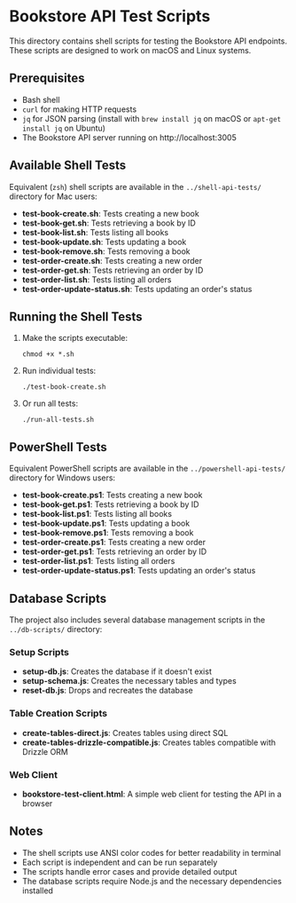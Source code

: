 # Bookstore API Test Scripts

This directory contains shell scripts for testing the Bookstore API endpoints. These scripts are designed to work on macOS and Linux systems.

## Prerequisites

- Bash shell
- `curl` for making HTTP requests
- `jq` for JSON parsing (install with `brew install jq` on macOS or `apt-get install jq` on Ubuntu)
- The Bookstore API server running on http://localhost:3005

## Available Shell Tests

Equivalent (`zsh`) shell scripts are available in the `../shell-api-tests/` directory for Mac users:

- **test-book-create.sh**: Tests creating a new book
- **test-book-get.sh**: Tests retrieving a book by ID
- **test-book-list.sh**: Tests listing all books
- **test-book-update.sh**: Tests updating a book
- **test-book-remove.sh**: Tests removing a book
- **test-order-create.sh**: Tests creating a new order
- **test-order-get.sh**: Tests retrieving an order by ID
- **test-order-list.sh**: Tests listing all orders
- **test-order-update-status.sh**: Tests updating an order's status

## Running the Shell Tests

1. Make the scripts executable:
   ```
   chmod +x *.sh
   ```

2. Run individual tests:
   ```
   ./test-book-create.sh
   ```

3. Or run all tests:
   ```
   ./run-all-tests.sh
   ```

## PowerShell Tests

Equivalent PowerShell scripts are available in the `../powershell-api-tests/` directory for Windows users:

- **test-book-create.ps1**: Tests creating a new book
- **test-book-get.ps1**: Tests retrieving a book by ID
- **test-book-list.ps1**: Tests listing all books
- **test-book-update.ps1**: Tests updating a book
- **test-book-remove.ps1**: Tests removing a book
- **test-order-create.ps1**: Tests creating a new order
- **test-order-get.ps1**: Tests retrieving an order by ID
- **test-order-list.ps1**: Tests listing all orders
- **test-order-update-status.ps1**: Tests updating an order's status

## Database Scripts

The project also includes several database management scripts in the `../db-scripts/` directory:

### Setup Scripts
- **setup-db.js**: Creates the database if it doesn't exist
- **setup-schema.js**: Creates the necessary tables and types
- **reset-db.js**: Drops and recreates the database

### Table Creation Scripts
- **create-tables-direct.js**: Creates tables using direct SQL
- **create-tables-drizzle-compatible.js**: Creates tables compatible with Drizzle ORM


### Web Client
- **bookstore-test-client.html**: A simple web client for testing the API in a browser

## Notes

- The shell scripts use ANSI color codes for better readability in terminal
- Each script is independent and can be run separately
- The scripts handle error cases and provide detailed output
- The database scripts require Node.js and the necessary dependencies installed